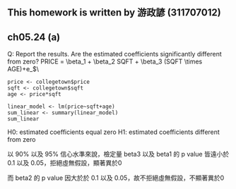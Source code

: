 ## This homework is written by 游政諺 (311707012)
## ch05.24 (a)
Q: Report the results. Are the estimated coefficients significantly different from zero?
PRICE = \beta_1 + \beta_2 SQFT + \beta_3 (SQFT \times AGE)+e_$\
```
price <- collegetown$price
sqft <- collegetown$sqft
age <- price*sqft

linear_model <- lm(price~sqft+age)
sum_linear <- summary(linear_model)
sum_linear

```
H0: estimated coefficients equal zero
H1: estimated coefficients different from zero

以 90% 以及 95% 信心水準來說，檢定量 beta3 以及 beta1 的 p value 皆遠小於 0.1 以及 0.05，拒絕虛無假設，顯著異於0

而 beta2 的 p value 因大於於 0.1 以及 0.05，故不拒絕虛無假設，不顯著異於0

